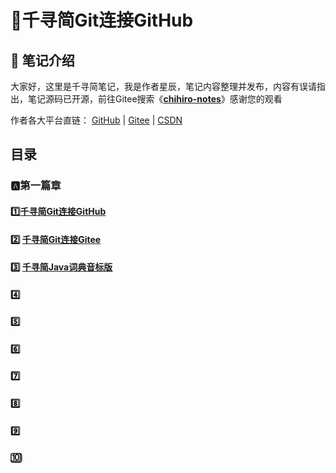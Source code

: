 # :butterfly:千寻简Git连接GitHub

## :notebook_with_decorative_cover: 笔记介绍

大家好，这里是千寻简笔记，我是作者星辰，笔记内容整理并发布，内容有误请指出，笔记源码已开源，前往Gitee搜索《**[chihiro-notes](https://gitee.com/opxc/chihiro-notes)**》感谢您的观看

作者各大平台直链： [GitHub](https://github.com/MrChihiro) | [Gitee](https://gitee.com/opxc) | [CSDN](https://blog.csdn.net/IUTStar) 

## 目录

### :a:第一篇章

#### :one:[千寻简Git连接GitHub](https://github.com/MrChihiro/chihiro-notes/blob/main/%E5%8D%83%E5%AF%BB%E7%AE%80Git%E8%BF%9E%E6%8E%A5GitHub/%E5%8D%83%E5%AF%BB%E7%AE%80Git%E8%BF%9E%E6%8E%A5GitHub.md)

#### :two: [千寻简Git连接Gitee](https://github.com/MrChihiro/chihiro-notes/blob/main/%E5%8D%83%E5%AF%BB%E7%AE%80Git%E8%BF%9E%E6%8E%A5Gitee/%E5%8D%83%E5%AF%BB%E7%AE%80Git%E8%BF%9E%E6%8E%A5Gitee.md)

#### :three: [千寻简Java词典音标版](https://github.com/MrChihiro/chihiro-notes/blob/main/%E5%8D%83%E5%AF%BB%E7%AE%80Java%E8%AF%8D%E5%85%B8%E9%9F%B3%E6%A0%87%E7%89%88/%E5%8D%83%E5%AF%BB%E7%AE%80Java%E8%AF%8D%E5%85%B8%E9%9F%B3%E6%A0%87%E7%89%88.md)

#### :four:

#### :five:

#### :six:

#### :seven:

#### :eight:

#### :nine:

#### :keycap_ten:
